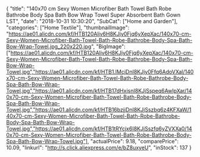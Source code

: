 {
	"title": "140x70 cm Sexy Women Microfiber Bath Towel Bath Robe Bathrobe Body Spa Bath Bow Wrap Towel Super Absorbent Bath Gown LST",
	"date": "2018-10-31 10:30:20",
	"SubCat": ["Home and Garden"],
	"categories": ["Home Textile"],
	"thumbnailImage": "https://ae01.alicdn.com/kf/HTB120Aljv6H8KJjy0Fjq6yXepXac/140x70-cm-Sexy-Women-Microfiber-Bath-Towel-Bath-Robe-Bathrobe-Body-Spa-Bath-Bow-Wrap-Towel.jpg_220x220.jpg",
	"BigImage": ["https://ae01.alicdn.com/kf/HTB120Aljv6H8KJjy0Fjq6yXepXac/140x70-cm-Sexy-Women-Microfiber-Bath-Towel-Bath-Robe-Bathrobe-Body-Spa-Bath-Bow-Wrap-Towel.jpg","https://ae01.alicdn.com/kf/HTB1.lMcjDnI8KJjy0Ffq6AdoVXal/140x70-cm-Sexy-Women-Microfiber-Bath-Towel-Bath-Robe-Bathrobe-Body-Spa-Bath-Bow-Wrap-Towel.jpg","https://ae01.alicdn.com/kf/HTB17dHxjsnI8KJjSspeq6AwIpXar/140x70-cm-Sexy-Women-Microfiber-Bath-Towel-Bath-Robe-Bathrobe-Body-Spa-Bath-Bow-Wrap-Towel.jpg","https://ae01.alicdn.com/kf/HTB16bzjjDnI8KJjSszbq6z4KFXaW/140x70-cm-Sexy-Women-Microfiber-Bath-Towel-Bath-Robe-Bathrobe-Body-Spa-Bath-Bow-Wrap-Towel.jpg","https://ae01.alicdn.com/kf/HTB1tRYcjx6I8KJjSszfq6yZVXXa0/140x70-cm-Sexy-Women-Microfiber-Bath-Towel-Bath-Robe-Bathrobe-Body-Spa-Bath-Bow-Wrap-Towel.jpg"],
	"actualPrice": 9.18,
	"comparePrice": 10.09,
	"linkurl": "http://s.click.aliexpress.com/e/bZ8uxyeU",
	"inStock": 137
}
